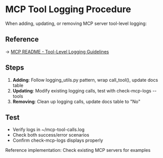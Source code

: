 # MCP Tool Logging Procedure

When adding, updating, or removing MCP server tool-level logging:

## Reference
→ [MCP README - Tool-Level Logging Guidelines](~/ppv/pillars/dotfiles/mcp/README.md#adding-tool-level-logging-to-mcp-servers)

## Steps
1. **Adding**: Follow logging_utils.py pattern, wrap call_tool(), update docs table
2. **Updating**: Modify existing logging calls, test with check-mcp-logs --tools  
3. **Removing**: Clean up logging calls, update docs table to "No"

## Test
- Verify logs in ~/mcp-tool-calls.log
- Check both success/error scenarios
- Confirm check-mcp-logs displays properly

Reference implementation: Check existing MCP servers for examples

